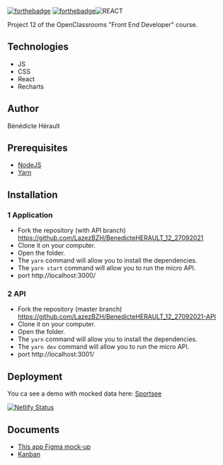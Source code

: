 [![forthebadge](https://forthebadge.com/images/badges/made-with-javascript.svg)](https://forthebadge.com) [![forthebadge](https://forthebadge.com/images/badges/uses-css.svg)](https://forthebadge.com)![REACT](https://www.ubidreams.fr/wp-content/uploads/2020/06/logo-react-js.png)

 Project 12 of the OpenClassrooms "Front End Developer" course. 
 

 
## Technologies
- JS
- CSS 
- React
- Recharts


## Author
Bénédicte Hérault


## Prerequisites


- [NodeJS](https://nodejs.org/en/)
- [Yarn](https://yarnpkg.com/) 

## Installation



### 1 Application
- Fork the repository (with API branch) https://github.com/LazezBZH/BenedicteHERAULT_12_27092021
- Clone it on your computer.
- Open the folder.
- The `yarn` command will allow you to install the dependencies.
- The `yarn start` command will allow you to run the micro API.
- port http://localhost:3000/

### 2 API
- Fork the repository (master branch) https://github.com/LazezBZH/BenedicteHERAULT_12_27092021-API
- Clone it on your computer.
- Open the folder.
- The `yarn` command will allow you to install the dependencies.
- The `yarn dev` command will allow you to run the micro API.
- port http://localhost:3001/



## Deployment

You ca see a demo with mocked data here: [Sportsee](https://sportsee-p12-dfe-oc-herault-benedicte.netlify.app/)

[![Netlify Status](https://api.netlify.com/api/v1/badges/444edf48-004e-49d2-a645-5fd2624552cc/deploy-status)](https://app.netlify.com/sites/sportsee-p12-dfe-oc-herault-benedicte/deploys)

## Documents
- [This app Figma mock-up ](https://www.figma.com/file/BMomGVZqLZb811mDMShpLu/UI-design-Sportify-FR?node-id=1%3A2)
- [Kanban](https://www.notion.so/Tableau-de-bord-SportSee-6686aa4b5f44417881a4884c9af5669e) 

